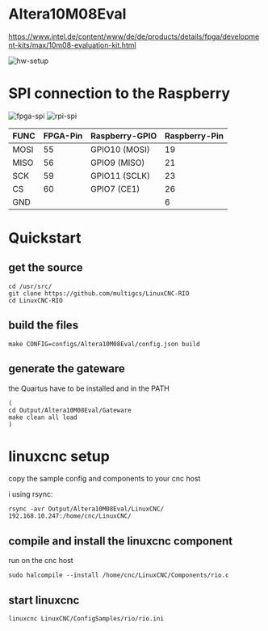 # Altera10M08Eval

https://www.intel.de/content/www/de/de/products/details/fpga/development-kits/max/10m08-evaluation-kit.html

![hw-setup](https://raw.githubusercontent.com/multigcs/LinuxCNC-RIO/main/configs/Altera10M08Eval/hw-setup.jpg)

# SPI connection to the Raspberry
![fpga-spi](https://raw.githubusercontent.com/multigcs/LinuxCNC-RIO/main/configs/Altera10M08Eval/fpga-spi.jpg)
![rpi-spi](https://raw.githubusercontent.com/multigcs/LinuxCNC-RIO/main/configs/Altera10M08Eval/rpi-spi.jpg)


| FUNC | FPGA-Pin |Raspberry-GPIO | Raspberry-Pin |
| --- | --- | --- | --- |
| MOSI | 55 | GPIO10 (MOSI) | 19 |
| MISO |  56 |GPIO9 (MISO) | 21 |
| SCK |  59 |GPIO11 (SCLK) | 23 |
| CS |  60 |GPIO7 (CE1) | 26 |
| GND | | | 6 |


# Quickstart

## get the source
```
cd /usr/src/
git clone https://github.com/multigcs/LinuxCNC-RIO
cd LinuxCNC-RIO
```

## build the files
```
make CONFIG=configs/Altera10M08Eval/config.json build
```

## generate the gateware

the Quartus have to be installed and in the PATH

```
(
cd Output/Altera10M08Eval/Gateware
make clean all load
)
```

# linuxcnc setup
copy the sample config and components to your cnc host

i using rsync:
```
rsync -avr Output/Altera10M08Eval/LinuxCNC/ 192.168.10.247:/home/cnc/LinuxCNC/
```

## compile and install the linuxcnc component

run on the cnc host
```
sudo halcompile --install /home/cnc/LinuxCNC/Components/rio.c
```

## start linuxcnc
```
linuxcnc LinuxCNC/ConfigSamples/rio/rio.ini
```




